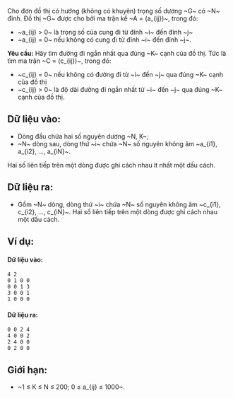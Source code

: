 Cho đơn đồ thị có hướng (không có khuyên) trọng số dương ~G~ có ~N~ đỉnh. Đồ thị ~G~ được cho bởi ma trận kề ~A = (a_{ij})~, trong đó:
- ~a_{ij} > 0~ là trọng số của cung đi từ đỉnh ~i~ đến đỉnh ~j~
- ~a_{ij} = 0~ nếu không có cung đi từ đỉnh ~i~ đến đỉnh ~j~.

**Yêu cầu:** Hãy tìm đường đi ngắn nhất qua đúng ~K~ cạnh của đồ thị. Tức là tìm ma trận ~C = (c_{ij})~, trong đó:

- ~c_{ij} = 0~ nếu không có đường đi từ ~i~ đến ~j~ qua đúng ~K~ cạnh của đồ thị
- ~c_{ij} > 0~ là độ dài đường đi ngắn nhất từ ~i~ đến ~j~ qua đúng ~K~ cạnh của đồ thị.

## Dữ liệu vào:
- Dòng đầu chứa hai số nguyên dương ~N, K~;
- ~N~ dòng sau, dòng thứ ~i~ chứa ~N~ số nguyên không âm ~a_{i1}, a_{i2}, …, a_{iN}~.

Hai số liên tiếp trên một dòng được ghi cách nhau ít nhất một dấu cách.

## Dữ liệu ra:
- Gồm ~N~ dòng, dòng thứ ~i~ chứa ~N~ số nguyên không âm ~c_{i1}, c_{i2}, …, c_{iN}~. Hai số liên tiếp trên một dòng được ghi cách nhau một dấu cách.

## Ví dụ:
#### Dữ liệu vào:
```
4 2
0 1 0 0
0 0 1 3
3 0 0 1
1 0 0 0
```

#### Dữ liệu ra:
```
0 0 2 4
4 0 0 2
2 4 0 0
0 2 0 0
```

## Giới hạn:
- ~1 ≤ K ≤ N ≤ 200; 0 ≤ a_{ij} ≤ 1000~.